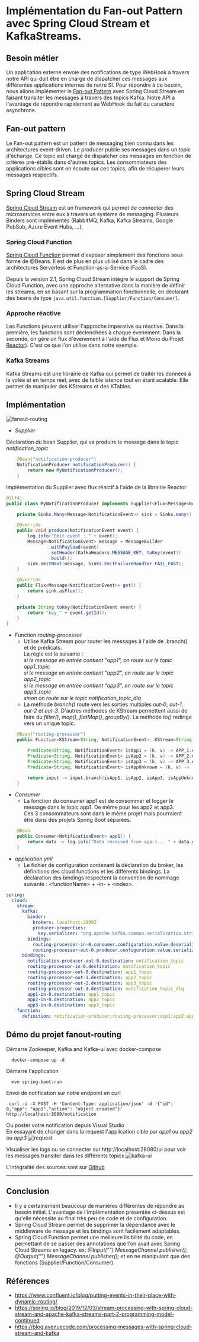 # Implémentation du Fan-out Pattern avec Spring Cloud Stream et KafkaStreams.

## Besoin métier
Un application externe envoie des notifications de type WebHook à travers notre API qui doit être en charge de dispatcher
ces messages aux différentes applications internes de notre SI. Pour répondre à ce besoin, nous allons implémenter le 
[Fan-out Pattern](https://en.wikipedia.org/wiki/Fan-out_(software)) avec Spring Cloud Stream en faisant transiter les messages à travers des topics Kafka. Notre
API a l'avantage de répondre rapidement au WebHook du fait du caractère asynchrone.

## Fan-out pattern
Le Fan-out pattern est un pattern de messaging bien connu dans les architectures event-driven.
Le producer publie ses messages dans un topic d'échange. Ce topic est chargé de dispatcher ces messages 
en fonction de critères pré-établis dans d'autres topics. Les consommateurs des applications cibles sont
en écoute sur ces topics, afin de récuperer leurs messages respectifs.

## Spring Cloud Stream
[Spring Cloud Stream](https://spring.io/projects/spring-cloud-stream) est un framework qui permet de connecter 
des microservices entre eux à travers un système de messaging. Plusieurs Binders sont implémentés 
(RabbitMQ, Kafka, Kafka Streams, Google PubSub, Azure Event Hubs, ...).

### Spring Cloud Function
[Spring Cloud Function](https://spring.io/projects/spring-cloud-function) permet d'exposer simplement des fonctions 
sous forme de @Beans. Il est de plus en plus utilisé dans le cadre des architectures Serverless
et Function-as-a-Service (FaaS). 

Depuis la version 2.1, Spring Cloud Stream intégre le support de Spring Cloud Function,
avec une approche alternative dans la manière de définir les streams, en se basant sur la programmation
fonctionnelle, en déclarant des beans de type ```java.util.function.[Supplier/Function/Consumer]```.

### Approche réactive
Les Functions peuvent utiliser l'approche imperative ou réactive.
Dans la première, les functions sont déclenchées à chaque évenement.
Dans la seconde, on gère un flux d'évenement à l'aide de Flux et Mono du Projet [Reactor](https://projectreactor.io/)). 
C'est ce que l'on utilise dans notre exemple.

### Kafka Streams
Kafka Streams est une librairie de Kafka qui permet de traiter les données à la volée
et en temps réel, avec de faible latence tout en étant scalable.
Elle permet de manipuler des KStreams et des KTables.

## Implémentation
![fanout-routing](fanout-routing.png)

- _Supplier_

Déclaration du bean Supplier, qui va produire le message dans le topic _notification_topic_
```java
    @Bean("notification-producer")
    NotificationProducer notificationProducer() {
        return new MyNotificationProducer();
    }
```
Implémentation du Supplier avec flux réactif à l'aide de la librairie Reactor
```java
@Slf4j
public class MyNotificationProducer implements Supplier<Flux<Message<NotificationEvent>>>, NotificationProducer {

    private Sinks.Many<Message<NotificationEvent>> sink = Sinks.many().unicast().onBackpressureBuffer();

    @Override
    public void produce(NotificationEvent event) {
        log.info("Emit event : " + event);
        Message<NotificationEvent> message = MessageBuilder
                .withPayload(event)
                .setHeader(KafkaHeaders.MESSAGE_KEY, toKey(event))
                .build();
        sink.emitNext(message, Sinks.EmitFailureHandler.FAIL_FAST);
    }

    @Override
    public Flux<Message<NotificationEvent>> get() {
        return sink.asFlux();
    }

    private String toKey(NotificationEvent event) {
        return "key_" + event.getId();
    }
}
```
- Function _routing-processor_ 
  - Utilise Kafka Stream pour router les messages à l'aide de .branch() et de prédicats.\
    La règle est la suivante : \
    _si le message en entrée contient "app1", on route sur le topic app1_topic\
    si le message en entrée contient "app2", on route sur le topic app2_topic\
    si le message en entrée contient "app3", on route sur le topic app3_topic\
    sinon on route sur le topic notification_topic_dlq_
  - La méthode _branch()_ route vers les sorties multiples _out-0_, _out-1_, _out-2_ et _out-3_.
    D'autres méthodes de KStream permettent aussi de faire du _filter()_, _map()_, _flatMap()_, _groupBy()_.
    La méthode _to()_ redirige vers un unique topic.

```java
    @Bean("routing-processor")
    public Function<KStream<String, NotificationEvent>, KStream<String, NotificationEvent>[]> routingProcessor() {

        Predicate<String, NotificationEvent> isApp1 = (k, v) -> APP_1.equals(v.getApp());
        Predicate<String, NotificationEvent> isApp2 = (k, v) -> APP_2.equals(v.getApp());
        Predicate<String, NotificationEvent> isApp3 = (k, v) -> APP_3.equals(v.getApp());
        Predicate<String, NotificationEvent> isAppUnknown = (k, v) -> !Arrays.asList(APP_1, APP_2, APP_3).contains(v.getApp());

        return input -> input.branch(isApp1, isApp2, isApp3, isAppUnknown);
    }
```
- _Consumer_
  - La fonction du consumer app1 est de consommer et logger le message dans le topic app1. De même pour les app2 et app3.\
Ces 3 consommateurs sont dans le même projet mais pourraient être dans des projets Spring Boot séparées.
```java
    @Bean
    public Consumer<NotificationEvent> app1() {
        return data -> log.info("Data received from app-1... " + data.getAction());
    }
```
- _application.yml_
  - Le fichier de configuration contenant la déclaration du broker, les définitions des cloud functions et les différents bindings.
    La déclaration des bindings respectent la convention de nommage suivante : &lt;functionName&gt; + -in- + &lt;index&gt;.   
```yaml
spring:
  cloud:
    stream:
      kafka:
        binder:
          brokers: localhost:29092
          producer-properties:
            key.serializer: "org.apache.kafka.common.serialization.StringSerializer"
        bindings:
          routing-processor-in-0.consumer.configuration.value.deserializer: org.springframework.kafka.support.serializer.JsonDeserializer
          routing-processor-out-0.producer.configuration.value.serializer: org.springframework.kafka.support.serializer.JsonSerializer
      bindings:
        notification-producer-out-0.destination: notification_topic
        routing-processor-in-0.destination: notification_topic
        routing-processor-out-0.destination: app1_topic
        routing-processor-out-1.destination: app2_topic
        routing-processor-out-2.destination: app3_topic
        routing-processor-out-3.destination: notification_topic_dlq
        app1-in-0.destination: app1_topic
        app2-in-0.destination: app2_topic
        app3-in-0.destination: app3_topic
    function:
      definition: notification-producer;routing-processor;app1;app2;app3
```
## Démo du projet fanout-routing

Démarre Zookeeper, Kafka and Kafka-ui avec docker-compose
```
  docker-compose up -d
```

Démarre l'application
```
  mvn spring-boot:run
```

Envoi de notification sur notre endpoint en curl
```
 curl -i -X POST -H 'Content-Type: application/json' -d '{"id": 0,"app": "app1","action": "object.created"}' http://localhost:8080/notification
```

Ou poster votre notification depuis Visual Studio\
En essayant de changer dans la request l'application cible par _app1_ ou _app2_ ou _app3_
![request](request.png)

Visualiser les logs ou se connecter sur http://localhost:28080/ui pour voir les messages transiter dans les différents topics
![kafka-ui](kafka-ui.png)

L'intégralité des sources sont sur [Github](https://github.com/sfoubert/fanout-routing)

---

## Conclusion
- Il y a certainement beaucoup de manières différentes de répondre au besoin initial. L'avantage de l'implémentation 
présentée ci-dessus est qu'elle nécessite au final très peu de code et de configuration.
- Spring Cloud Stream permet de supprimer la dépendance avec le middleware de message 
et les bindings sont facilement adaptables.
- Spring Cloud Function permet une meilleure lisibilité du code, en permettant de se 
passer des annotations que l'on avait avec Spring Cloud Streams en legacy. ex:
_@Input("") MessageChannel publisher();_ _@Output("") MessageChannel publisher();_ et en ne manipulant 
que des fonctions (Supplier/Function/Consumer).

## Références
- https://www.confluent.io/blog/putting-events-in-their-place-with-dynamic-routing/
- https://spring.io/blog/2019/12/03/stream-processing-with-spring-cloud-stream-and-apache-kafka-streams-part-2-programming-model-continued
- https://blog.avenuecode.com/processing-messages-with-spring-cloud-stream-and-kafka

